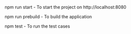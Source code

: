 

npm run start - To start the project on http://localhost:8080

npm run prebuild - To build the application

npm test - To run the test cases
